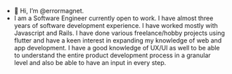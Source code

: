 - 👋 Hi, I’m @errormagnet.
- I am a Software Engineer currently open to work. I have almost three years of software development experience. I have worked mostly with Javascript and Rails. I have done various freelance/hobby projects using flutter and have a keen interest in expanding my knowledge of web and app development. I have a good knowledge of UX/UI as well to be able to understand the entire product development process in a granular level and also be able to have an input in every step.
